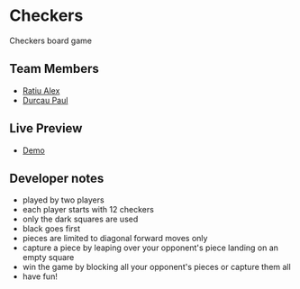 # Checkers

Checkers board game

## Team Members

- [Ratiu Alex](https://github.com/Ratiu23)
- [Durcau Paul](https://github.com/PaulDurcau94)

## Live Preview

- [Demo]()

## Developer notes

- played by two players
- each player starts with 12 checkers
- only the dark squares are used
- black goes first
- pieces are limited to diagonal forward moves only
- capture a piece by leaping over your opponent's piece landing on an empty square
- win the game by blocking all your opponent's pieces or capture them all
- have fun!
